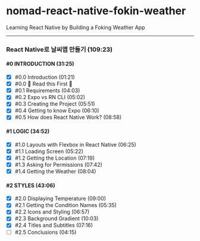 # nomad-react-native-fokin-weather

Learning React Native by Building a Foking Weather App

---

### React Native로 날씨앱 만들기 (109:23)

#### #0 INTRODUCTION (31:25)

- [x] #0.0 Introduction (01:21)
- [x] #0.0 🚨 Read this First 🚨
- [x] #0.1 Requirements (04:03)
- [x] #0.2 Expo vs RN CLI (05:02)
- [x] #0.3 Creating the Project (05:51)
- [x] #0.4 Getting to know Expo (06:10)
- [x] #0.5 How does React Native Work? (08:58)

#### #1 LOGIC (34:52)

- [x] #1.0 Layouts with Flexbox in React Native (06:25)
- [x] #1.1 Loading Screen (05:22)
- [x] #1.2 Getting the Location (07:19)
- [x] #1.3 Asking for Permissions (07:42)
- [x] #1.4 Getting the Weather (08:04)

#### #2 STYLES (43:06)

- [x] #2.0 Displaying Temperature (09:00)
- [x] #2.1 Getting the Condition Names (05:35)
- [x] #2.2 Icons and Styling (06:57)
- [x] #2.3 Background Gradient (10:03)
- [x] #2.4 Titles and Subtitles (07:16)
- [ ] #2.5 Conclusions (04:15)
